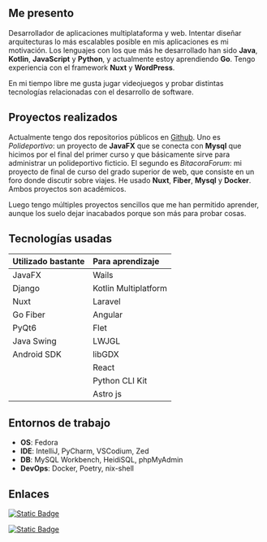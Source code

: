 ## Me presento

Desarrollador de aplicaciones multiplataforma y web. 
Intentar diseñar arquitecturas lo más escalables posible en mis aplicaciones es mi motivación.
Los lenguajes con los que más he desarrollado han sido **Java**, **Kotlin**, **JavaScript** y **Python**, y actualmente estoy aprendiendo **Go**.
Tengo experiencia con el framework **Nuxt** y **WordPress**.

En mi tiempo libre me gusta jugar videojuegos y probar distintas tecnologías relacionadas con el desarrollo de software.

## Proyectos realizados

Actualmente tengo dos repositorios públicos en [Github](https://github.com/jaum3fp). Uno es *Polideportivo*: un proyecto de **JavaFX** que se conecta con **Mysql** que hicimos por el final del primer curso y que básicamente sirve para administrar un polideportivo ficticio. El segundo es *BitacoraForum*: mi proyecto de final de curso del grado superior de web, que consiste en un foro donde discutir sobre viajes. He usado **Nuxt**, **Fiber**, **Mysql** y **Docker**. Ambos proyectos son académicos.

Luego tengo múltiples proyectos sencillos que me han permitido aprender, aunque los suelo dejar inacabados porque son más para probar cosas.

## Tecnologías usadas

| Utilizado bastante | Para aprendizaje     |
| :----------------- | :------------------- |
| JavaFX             | Wails                |
| Django             | Kotlin Multiplatform |
| Nuxt               | Laravel              |
| Go Fiber           | Angular              |
| PyQt6              | Flet                 |
| Java Swing         | LWJGL                |
| Android SDK        | libGDX               |
|                    | React                |
|                    | Python CLI Kit       |
|                    | Astro js             |

## Entornos de trabajo

- **OS**: Fedora
- **IDE**: IntelliJ, PyCharm, VSCodium, Zed
- **DB**: MySQL Workbench, HeidiSQL, phpMyAdmin
- **DevOps**: Docker, Poetry, nix-shell

## Enlaces

[![Static Badge](https://img.shields.io/badge/Email-j.ferraperez@outlook.es-blue?logo=maildotru)](mailto:j.ferraperez@outlook.es)

[![Static Badge](https://img.shields.io/badge/GitHub-jaum3fp-black?logo=github)](https://github.com/jaum3fp)
